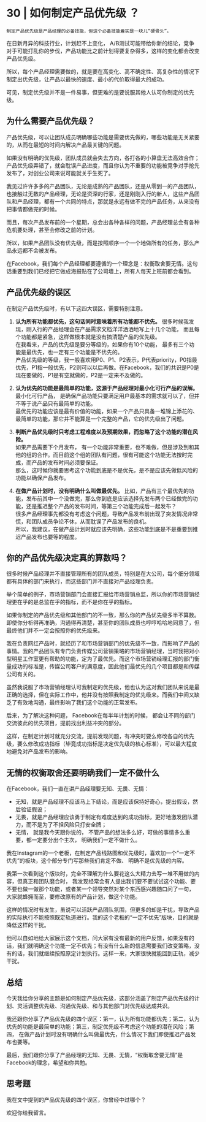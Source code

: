 # 30 | 如何制定产品优先级 ？

    制定产品优先级是产品经理的必备技能，但这个必备技能着实是一块儿“硬骨头”。

在日新月异的科技行业，计划赶不上变化， A/B测试可能带给你新的结论，竞争对手可能打乱你的步伐，产品功能比之前计划得要复杂得多，这样的变化都会改变产品优先级。

所以，每个产品经理需要做的，就是要在高变化、高不确定性、高复杂性的情况下制定出优先级，让产品以最快的速度、最小的代价取得最大的成功。

可见，制定优先级并不是一件易事，但更难的是要说服其他人认可你制定的优先级。

## 为什么需要产品优先级？

产品优先级，可以让团队成员明确哪些功能是需要优先做的，哪些功能是无关紧要的，从而在最短的时间内解决产品最关键的问题。

如果没有明确的优先级，团队成员就会失去方向，各打各的小算盘无法高效合作；产品优先级弄错了，就会耽误产品进度，而且你认为不重要的功能被竞争对手抢先发布了，对创业公司来说可能就关乎生死了。

我见过许许多多的产品团队，无论是成熟的产品团队，还是从零到一的产品团队，也接触过无数的产品经理，无论是资深的行家，还是刚刚入行的新人，这些产品团队和产品经理，都有一个共同的特点，那就是永远有做不完的产品任务，从来没有把事情都做完的时候。

而且，每次产品发布前的一个星期，总会出各种各样的问题，产品经理总会有各种危机要处理，甚至会修改之前的计划。

所以，如果产品团队没有优先级，而是按照顺序一个一个地做所有的任务，那么产品永远都不会被发布。

在Facebook，我们每个产品经理都要遵循的一个理念是：权衡取舍要无情。这句话重要到我们已经把它做成海报贴在了公司墙上，所有人每天上班前都会看到。

## 产品优先级的误区

在制定产品优先级时，有以下这四大误区，需要特别注意。

1.  **认为所有功能都优先，这句话同时意味着所有功能都不优先。** 很多时候我发现，刚入行的产品经理会在产品需求文档洋洋洒洒地写上十几个功能， 而且每个功能都是紧急，这样做根本就是没有搞清楚产品的优先级。  
    在我看来，产品的优先级是要分等级的，如果你有10个功能， 最多有三个功能是最优先，也一定有三个功能是不优先的。  
    产品优先级的等级，我一般喜欢用P0、P1、P2表示，P代表priority，P0指最优先，P1指一般优先，P2则可以以后再做。在Facebook，我们的共识是P0是现在要做的，P1是有空就做的，P2是一定来不及做的。
    
2.  **认为优先的功能是最简单的功能，这源于产品经理对最小化可行产品的误解。** 最小化可行产品， 是确保产品功能只要满足用户最基本的需求就可以了，但并不等于说产品只有最简单的功能。  
    最优先的功能应该是最有价值的功能，如果一个产品只具备一堆锦上添花的、最简单的功能，那它并不能算是一个完整的产品，它的优先级出了问题。
    
3.  **判断产品优先级时只考虑工程难度以及预期效果，而忽略了这个功能的潜在风险。**  
    如果产品需要下个月发布， 有一个功能非常重要，也不难做，但是涉及到和其他的组的合作。而目前这个组的团队有问题，很有可能这个功能无法按时完成，而产品的发布时间必须要保证。  
    那么，这时候你就要思考这个功能到底是不是优先，是不是应该先做低风险的功能以确保产品发布。
    
4.  **在做产品计划时，没有明确什么叫做最优先。** 比如，产品有三个最优先的功能，发布前其中一个没做完，那么你到底是应该选择先发布两个已经做完的功能，还是推迟整个产品的发布时间，等第三个功能完成后一起发布？  
    很多产品经理事先都没有考虑这个问题，导致产品发布前出现了突发情况非常慌，和团队成员争论不休，从而耽误了产品发布的良机。  
    所以，我建议，在做产品计划时就应该先明确，这些功能到底是不是重要到推迟产品发布也要等的程度。
    

## 你的产品优先级决定真的算数吗？

很多时候产品经理并不直接管理所有的团队成员，特别是在大公司，每个细分领域都有具体的部门来执行，而这些部门并不直接对产品经理负责。

举个简单的例子，市场营销部门会直接汇报给市场营销总监，所以你的市场营销经理更在乎的是总监在乎的指标，而不是你在乎的指标。

如果你制定的产品优先级和其他部门的不一致，那么你的产品优先级多半不算数。即使你分析得再准确，沟通得再清楚，甚至你的团队成员也哼哼哈哈地同意了，但最终他们并不一定会按照你的优先级来。

我在负责网红产品时，就经历了和市场营销部门的优先级不一致，而影响了产品的事情。我的产品团队有专门负责传媒公司营销策略的市场营销经理，当时我把对小型明星工作室更有帮助的功能，定为了最优先。而这个市场营销经理汇报的部门衡量成功的标准是，传媒公司客户的满意度，因此他们最优先的几个项目都是和传媒公司有关的。

虽然我说服了市场营销经理认可我制定的优先级，他也认为这对我们团队来说是最正确的选择，但在实际工作中，他并没有按照我制定的优先级来。而我们中间又缺乏了有效地沟通，最终影响了我们这个功能的正常发布。

后来，为了解决这种问题， Facebook在每半年计划的时候， 都会让不同的部门交流彼此的优先项目，提前找出利益冲突的部分。

这样，在制定计划时就充分交流，提前发现问题，有冲突时要么修改各自的优先级，要么修改成功指标（毕竟成功指标是决定优先级的核心标准），可以最大程度地避免对产品发布的影响。

## 无情的权衡取舍还要明确我们一定不做什么

在Facebook，我们一直在讲产品经理要无知、无畏、无情：

*   无知，就是产品经理不应该马上下结论，而是应该保持好奇心，提出假设，然后验证假设；
*   无畏，就是产品经理应该勇于制定有难度达到的成功指标，更好地激发团队潜力，而不是为了不担风险只打安全牌；
*   无情， 就是我今天跟你说的， 不管产品的想法多么好，可做的事情多么重要，都一定要分出个主次， 明确我们一定不做什么。

我在Instagram的一个老板，在制定产品线路图和优先级时，喜欢加一个“一定不优先”的板块，这个部分专门写那些我们肯定不做、 明确不是优先级的内容。

我第一次看到这个版块时，完全不理解为什么要花这么大精力去写一堆不用做的内容，但真正和团队磨合时， 我发现经常会有人提出我们要不要试试这个功能、要不要也做一做那个功能，或者某一个领导突然对某个东西感兴趣随口问了一句， 大家就蜂拥而至，要修改原有的产品计划，做这个功能。

这样的情况时有发生，虽说可以活跃产品团队氛围，但更多的却是干扰，导致产品的实际执行不能按照既定轨道进行。我的这个老板的“一定不优先”版块，目的就是降低这样的干扰。

他可以自如地给大家展示这个文档，问大家有没有最新的用户反馈，如果没有的话，我们就明确这个功能一定不优先；有没有什么新的信息需要我们改变策略，没有的话，我们就继续按照原定计划执行。这样一来，大家很快就能回到正轨，减少干扰。

## 总结

今天我给你分享的主题是如何制定产品优先级，这部分涵盖了制定产品优先级的计划、灵活调整优先级、沟通优先级、和与其他部门对优先级达成共识。

我还跟你分享了产品优先级的四个误区：第一，认为所有功能都优先；第二，认为优先的功能是最简单的功能；第三，制定优先级不考虑这个功能的潜在风险；第四， 在做产品计划时没有明确什么叫做最优先，什么情况下我们即使推迟产品发布也要等。

最后，我们跟你分享了产品经理的无知、无畏、无情，“权衡取舍要无情”是Facebook的理念，希望和你共勉。

## 思考题

我在文中提到的产品优先级的四个误区，你曾经中过哪个？

欢迎你给我留言。
    